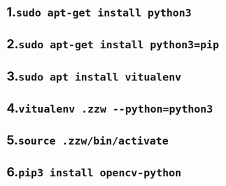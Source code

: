 # 1.`sudo apt-get install python3`

# 2.`sudo apt-get install python3=pip`

# 3.`sudo apt install vitualenv`

# 4.`vitualenv .zzw --python=python3`

# 5.`source .zzw/bin/activate`

# 6.`pip3 install opencv-python`
